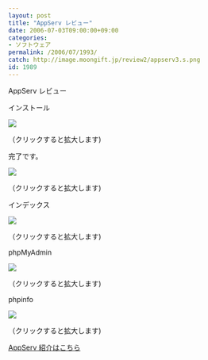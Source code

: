 ```yaml
---
layout: post
title: "AppServ レビュー"
date: 2006-07-03T09:00:00+09:00
categories:
- ソフトウェア
permalink: /2006/07/1993/
catch: http://image.moongift.jp/review2/appserv3.s.png
id: 1989
---
```

AppServ レビュー  
<!--more-->

インストール

  

[![](http://image.moongift.jp/review2/appserv1.s.png)](http://image.moongift.jp/review2/appserv1.png)  
  
（クリックすると拡大します)

  

完了です。

  

[![](http://image.moongift.jp/review2/appserv2.s.png)](http://image.moongift.jp/review2/appserv2.png)  
  
（クリックすると拡大します)

  

インデックス

  

[![](http://image.moongift.jp/review2/appserv3.s.png)](http://image.moongift.jp/review2/appserv3.png)  
  
（クリックすると拡大します)

  

phpMyAdmin

  

[![](http://image.moongift.jp/review2/appserv4.s.png)](http://image.moongift.jp/review2/appserv4.png)  
  
（クリックすると拡大します)

  

phpinfo

  

[![](http://image.moongift.jp/review2/appserv5.s.png)](http://image.moongift.jp/review2/appserv5.png)  
  
（クリックすると拡大します)

  

[AppServ 紹介はこちら](http://oss.moongift.jp/intro/i-1991.html)

